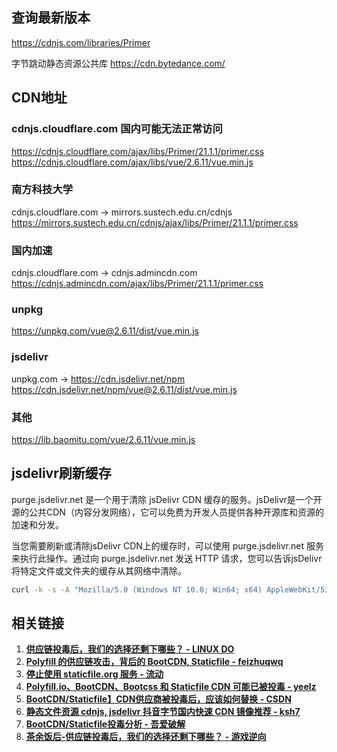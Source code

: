 ## 查询最新版本
https://cdnjs.com/libraries/Primer

字节跳动静态资源公共库
https://cdn.bytedance.com/

## CDN地址

### cdnjs.cloudflare.com 国内可能无法正常访问
https://cdnjs.cloudflare.com/ajax/libs/Primer/21.1.1/primer.css
https://cdnjs.cloudflare.com/ajax/libs/vue/2.6.11/vue.min.js

### 南方科技大学
cdnjs.cloudflare.com -> mirrors.sustech.edu.cn/cdnjs
https://mirrors.sustech.edu.cn/cdnjs/ajax/libs/Primer/21.1.1/primer.css

### 国内加速 
cdnjs.cloudflare.com -> cdnjs.admincdn.com
https://cdnjs.admincdn.com/ajax/libs/Primer/21.1.1/primer.css

### unpkg
https://unpkg.com/vue@2.6.11/dist/vue.min.js

### jsdelivr
unpkg.com -> https://cdn.jsdelivr.net/npm
https://cdn.jsdelivr.net/npm/vue@2.6.11/dist/vue.min.js

### 其他
https://lib.baomitu.com/vue/2.6.11/vue.min.js


## jsdelivr刷新缓存
purge.jsdelivr.net 是一个用于清除 jsDelivr CDN 缓存的服务。jsDelivr是一个开源的公共CDN（内容分发网络），它可以免费为开发人员提供各种开源库和资源的加速和分发。

当您需要刷新或清除jsDelivr CDN上的缓存时，可以使用 purge.jsdelivr.net 服务来执行此操作。通过向 purge.jsdelivr.net 发送 HTTP 请求，您可以告诉jsDelivr将特定文件或文件夹的缓存从其网络中清除。

```sh
curl -k -s -A "Mozilla/5.0 (Windows NT 10.0; Win64; x64) AppleWebKit/537.36 (KHTML, like Gecko) Chrome/101.0.4937.0 Safari/537.36" https://purge.jsdelivr.net/gh/anaer/Meow@main/meow.json
```


## 相关链接

1. **[供应链投毒后，我们的选择还剩下哪些？ - LINUX DO](https://linux.do/t/topic/133332)** 
2. **[Polyfill 的供应链攻击，背后的 BootCDN, Staticfile - feizhuqwq](https://blog.feizhuqwq.com/86)**  
3. **[停止使用 staticfile.org 服务 - 流动](https://liudon.com/posts/remove-staticfile.org-from-your-website/)**  
4. **[Polyfill.io、BootCDN、Bootcss 和 Staticfile CDN 可能已被投毒 - yeelz](https://yeelz.com/post/568.html)**  
5. **[BootCDN/Staticfile】CDN供应商被投毒后，应该如何替换 - CSDN](https://blog.csdn.net/m0_59415345/article/details/141496707)**  
6. **[静态文件资源 cdnjs, jsdelivr 抖音字节国内快速 CDN 镜像推荐 - ksh7](https://ksh7.com/posts/cdn-static-file-recommend/index.html)**  
7. **[BootCDN/Staticfile投毒分析 - 吾爱破解](https://www.52pojie.cn/thread-1944970-1-1.html)**  
8. **[茶余饭后-供应链投毒后，我们的选择还剩下哪些？ - 游戏逆向](http://www.yxfzedu.com/article/11052)**  